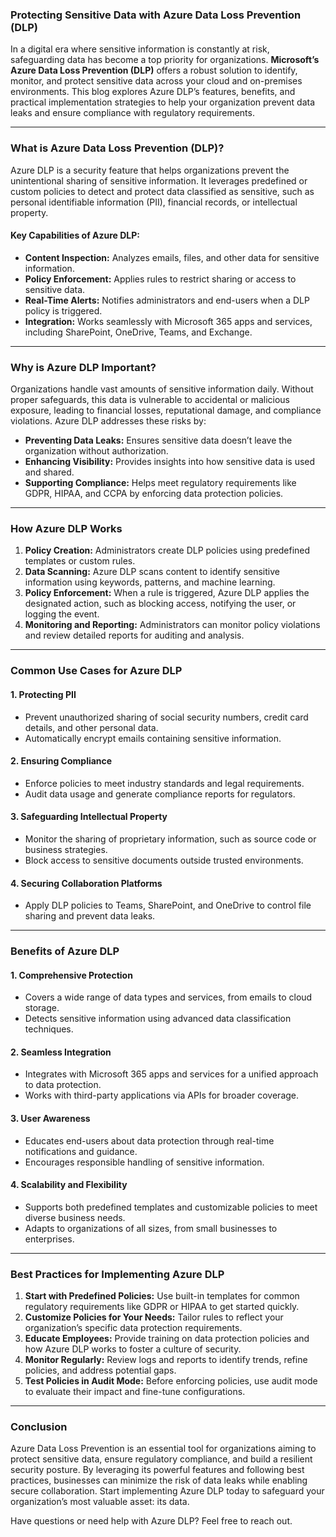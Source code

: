 ### **Protecting Sensitive Data with Azure Data Loss Prevention (DLP)**

In a digital era where sensitive information is constantly at risk, safeguarding data has become a top priority for organizations. **Microsoft’s Azure Data Loss Prevention (DLP)** offers a robust solution to identify, monitor, and protect sensitive data across your cloud and on-premises environments. This blog explores Azure DLP’s features, benefits, and practical implementation strategies to help your organization prevent data leaks and ensure compliance with regulatory requirements.

---

### **What is Azure Data Loss Prevention (DLP)?**
Azure DLP is a security feature that helps organizations prevent the unintentional sharing of sensitive information. It leverages predefined or custom policies to detect and protect data classified as sensitive, such as personal identifiable information (PII), financial records, or intellectual property.

#### **Key Capabilities of Azure DLP:**
- **Content Inspection:** Analyzes emails, files, and other data for sensitive information.
- **Policy Enforcement:** Applies rules to restrict sharing or access to sensitive data.
- **Real-Time Alerts:** Notifies administrators and end-users when a DLP policy is triggered.
- **Integration:** Works seamlessly with Microsoft 365 apps and services, including SharePoint, OneDrive, Teams, and Exchange.

---

### **Why is Azure DLP Important?**
Organizations handle vast amounts of sensitive information daily. Without proper safeguards, this data is vulnerable to accidental or malicious exposure, leading to financial losses, reputational damage, and compliance violations. Azure DLP addresses these risks by:

- **Preventing Data Leaks:** Ensures sensitive data doesn’t leave the organization without authorization.
- **Enhancing Visibility:** Provides insights into how sensitive data is used and shared.
- **Supporting Compliance:** Helps meet regulatory requirements like GDPR, HIPAA, and CCPA by enforcing data protection policies.

---

### **How Azure DLP Works**
1. **Policy Creation:** Administrators create DLP policies using predefined templates or custom rules.
2. **Data Scanning:** Azure DLP scans content to identify sensitive information using keywords, patterns, and machine learning.
3. **Policy Enforcement:** When a rule is triggered, Azure DLP applies the designated action, such as blocking access, notifying the user, or logging the event.
4. **Monitoring and Reporting:** Administrators can monitor policy violations and review detailed reports for auditing and analysis.

---

### **Common Use Cases for Azure DLP**
#### **1. Protecting PII**
- Prevent unauthorized sharing of social security numbers, credit card details, and other personal data.
- Automatically encrypt emails containing sensitive information.

#### **2. Ensuring Compliance**
- Enforce policies to meet industry standards and legal requirements.
- Audit data usage and generate compliance reports for regulators.

#### **3. Safeguarding Intellectual Property**
- Monitor the sharing of proprietary information, such as source code or business strategies.
- Block access to sensitive documents outside trusted environments.

#### **4. Securing Collaboration Platforms**
- Apply DLP policies to Teams, SharePoint, and OneDrive to control file sharing and prevent data leaks.

---

### **Benefits of Azure DLP**
#### **1. Comprehensive Protection**
- Covers a wide range of data types and services, from emails to cloud storage.
- Detects sensitive information using advanced data classification techniques.

#### **2. Seamless Integration**
- Integrates with Microsoft 365 apps and services for a unified approach to data protection.
- Works with third-party applications via APIs for broader coverage.

#### **3. User Awareness**
- Educates end-users about data protection through real-time notifications and guidance.
- Encourages responsible handling of sensitive information.

#### **4. Scalability and Flexibility**
- Supports both predefined templates and customizable policies to meet diverse business needs.
- Adapts to organizations of all sizes, from small businesses to enterprises.

---

### **Best Practices for Implementing Azure DLP**
1. **Start with Predefined Policies:** Use built-in templates for common regulatory requirements like GDPR or HIPAA to get started quickly.
2. **Customize Policies for Your Needs:** Tailor rules to reflect your organization’s specific data protection requirements.
3. **Educate Employees:** Provide training on data protection policies and how Azure DLP works to foster a culture of security.
4. **Monitor Regularly:** Review logs and reports to identify trends, refine policies, and address potential gaps.
5. **Test Policies in Audit Mode:** Before enforcing policies, use audit mode to evaluate their impact and fine-tune configurations.

---

### **Conclusion**
Azure Data Loss Prevention is an essential tool for organizations aiming to protect sensitive data, ensure regulatory compliance, and build a resilient security posture. By leveraging its powerful features and following best practices, businesses can minimize the risk of data leaks while enabling secure collaboration. Start implementing Azure DLP today to safeguard your organization’s most valuable asset: its data.

Have questions or need help with Azure DLP? Feel free to reach out.

